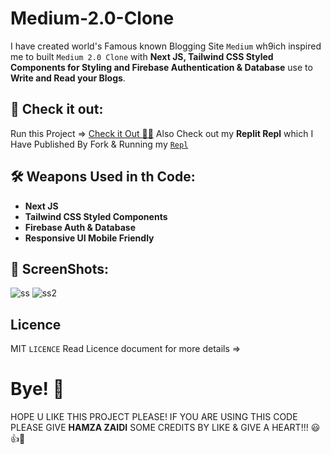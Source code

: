 # Medium-2.0-Clone

I have created world's Famous known Blogging Site `Medium` wh9ich inspired me to built `Medium 2.0 Clone` with **Next JS, Tailwind CSS Styled Components for Styling and Firebase Authentication & Database** use to **Write and Read your Blogs**.

## 🚀 Check it out:

Run this Project => [Check it Out 🐱‍🏍](https://bts-medium-clone.vercel.app/) Also Check out my **Replit Repl** which I Have Published By Fork & Running my [`Repl`](https://replit.com/@HamzaJaffar/Medium-20?v=1)


## 🛠 Weapons Used in th Code:

- **Next JS**
- **Tailwind CSS Styled Components**
- **Firebase Auth & Database**
- **Responsive UI Mobile Friendly**

## 📸 ScreenShots:

![ss](https://user-images.githubusercontent.com/52501040/179568274-42da60b8-ea17-4db9-9150-aaf27d3b049b.jpg)
![ss2](https://user-images.githubusercontent.com/52501040/179568295-87753494-a644-412f-99f0-69616824183d.jpg)


## Licence
MIT `LICENCE` Read Licence document for more details =>

# Bye! 👋
HOPE U LIKE THIS PROJECT PLEASE! IF YOU ARE USING THIS CODE PLEASE GIVE **HAMZA ZAIDI** SOME CREDITS BY LIKE & GIVE A HEART!!! 😃👍💛
